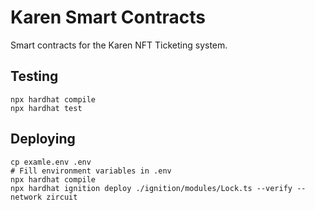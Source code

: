 # Karen Smart Contracts

Smart contracts for the Karen NFT Ticketing system.

## Testing

```shell
npx hardhat compile
npx hardhat test
```

## Deploying
```shell
cp examle.env .env
# Fill environment variables in .env
npx hardhat compile
npx hardhat ignition deploy ./ignition/modules/Lock.ts --verify --network zircuit 
```
